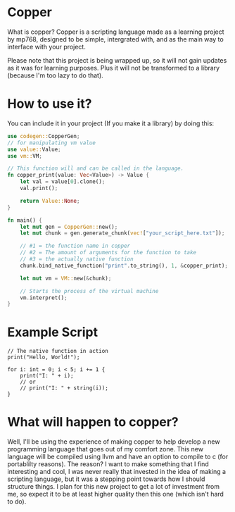 # Copper

What is copper? Copper is a scripting language made as a learning project by mp768, designed to be simple, intergrated with, and as the main way to interface with your project. 

Please note that this project is being wrapped up, so it will not gain updates as it was for learning purposes. Plus it will not be transformed to a library (because I'm too lazy to do that).

# How to use it?

You can include it in your project (If you make it a library) by doing this:

```Rust
use codegen::CopperGen;
// for manipulating vm value
use value::Value;
use vm::VM;

// This function will and can be called in the language.
fn copper_print(value: Vec<Value>) -> Value {
    let val = value[0].clone();
    val.print();

    return Value::None;
}

fn main() {
    let mut gen = CopperGen::new();
    let mut chunk = gen.generate_chunk(vec!["your_script_here.txt"]);

    // #1 = the function name in copper
    // #2 = The amount of arguments for the function to take
    // #3 = the actually native function
    chunk.bind_native_function("print".to_string(), 1, &copper_print);

    let mut vm = VM::new(&chunk);

    // Starts the process of the virtual machine
    vm.interpret();
}
```


# Example Script

```
// The native function in action
print("Hello, World!");

for i: int = 0; i < 5; i += 1 {
    print("I: " + i);
    // or
    // print("I: " + string(i));
}
```

# What will happen to copper?

Well, I'll be using the experience of making copper to help develop a new programming language that goes out of my comfort zone. This new language will be compiled using llvm and have an option to compile to c (for portablilty reasons). The reason? I want to make something that I find interesting and cool, I was never really that invested in the idea of making a scripting language, but it was a stepping point towards how I should structure things. I plan for this new project to get a lot of investment from me, so expect it to be at least higher quality then this one (which isn't hard to do).